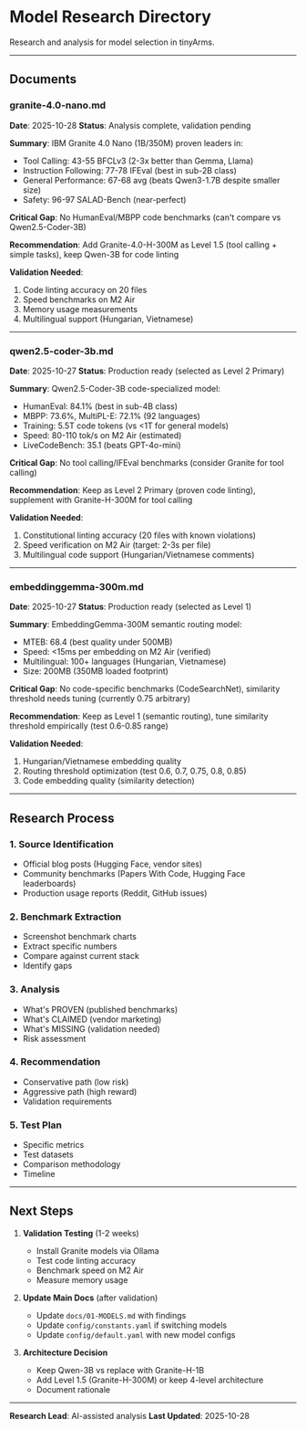# Model Research Directory

Research and analysis for model selection in tinyArms.

---

## Documents

### granite-4.0-nano.md
**Date**: 2025-10-28
**Status**: Analysis complete, validation pending

**Summary**: IBM Granite 4.0 Nano (1B/350M) proven leaders in:
- Tool Calling: 43-55 BFCLv3 (2-3x better than Gemma, Llama)
- Instruction Following: 77-78 IFEval (best in sub-2B class)
- General Performance: 67-68 avg (beats Qwen3-1.7B despite smaller size)
- Safety: 96-97 SALAD-Bench (near-perfect)

**Critical Gap**: No HumanEval/MBPP code benchmarks (can't compare vs Qwen2.5-Coder-3B)

**Recommendation**: Add Granite-4.0-H-300M as Level 1.5 (tool calling + simple tasks), keep Qwen-3B for code linting

**Validation Needed**:
1. Code linting accuracy on 20 files
2. Speed benchmarks on M2 Air
3. Memory usage measurements
4. Multilingual support (Hungarian, Vietnamese)

---

### qwen2.5-coder-3b.md
**Date**: 2025-10-27
**Status**: Production ready (selected as Level 2 Primary)

**Summary**: Qwen2.5-Coder-3B code-specialized model:
- HumanEval: 84.1% (best in sub-4B class)
- MBPP: 73.6%, MultiPL-E: 72.1% (92 languages)
- Training: 5.5T code tokens (vs <1T for general models)
- Speed: 80-110 tok/s on M2 Air (estimated)
- LiveCodeBench: 35.1 (beats GPT-4o-mini)

**Critical Gap**: No tool calling/IFEval benchmarks (consider Granite for tool calling)

**Recommendation**: Keep as Level 2 Primary (proven code linting), supplement with Granite-H-300M for tool calling

**Validation Needed**:
1. Constitutional linting accuracy (20 files with known violations)
2. Speed verification on M2 Air (target: 2-3s per file)
3. Multilingual code support (Hungarian/Vietnamese comments)

---

### embeddinggemma-300m.md
**Date**: 2025-10-27
**Status**: Production ready (selected as Level 1)

**Summary**: EmbeddingGemma-300M semantic routing model:
- MTEB: 68.4 (best quality under 500MB)
- Speed: <15ms per embedding on M2 Air (verified)
- Multilingual: 100+ languages (Hungarian, Vietnamese)
- Size: 200MB (350MB loaded footprint)

**Critical Gap**: No code-specific benchmarks (CodeSearchNet), similarity threshold needs tuning (currently 0.75 arbitrary)

**Recommendation**: Keep as Level 1 (semantic routing), tune similarity threshold empirically (test 0.6-0.85 range)

**Validation Needed**:
1. Hungarian/Vietnamese embedding quality
2. Routing threshold optimization (test 0.6, 0.7, 0.75, 0.8, 0.85)
3. Code embedding quality (similarity detection)

---

## Research Process

### 1. Source Identification
- Official blog posts (Hugging Face, vendor sites)
- Community benchmarks (Papers With Code, Hugging Face leaderboards)
- Production usage reports (Reddit, GitHub issues)

### 2. Benchmark Extraction
- Screenshot benchmark charts
- Extract specific numbers
- Compare against current stack
- Identify gaps

### 3. Analysis
- What's PROVEN (published benchmarks)
- What's CLAIMED (vendor marketing)
- What's MISSING (validation needed)
- Risk assessment

### 4. Recommendation
- Conservative path (low risk)
- Aggressive path (high reward)
- Validation requirements

### 5. Test Plan
- Specific metrics
- Test datasets
- Comparison methodology
- Timeline

---

## Next Steps

1. **Validation Testing** (1-2 weeks)
   - Install Granite models via Ollama
   - Test code linting accuracy
   - Benchmark speed on M2 Air
   - Measure memory usage

2. **Update Main Docs** (after validation)
   - Update `docs/01-MODELS.md` with findings
   - Update `config/constants.yaml` if switching models
   - Update `config/default.yaml` with new model configs

3. **Architecture Decision**
   - Keep Qwen-3B vs replace with Granite-H-1B
   - Add Level 1.5 (Granite-H-300M) or keep 4-level architecture
   - Document rationale

---

**Research Lead**: AI-assisted analysis
**Last Updated**: 2025-10-28
